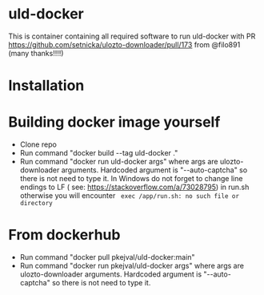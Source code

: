 # uld-docker

This is container containing all required software to run uld-docker with PR https://github.com/setnicka/ulozto-downloader/pull/173 from @filo891 (many thanks!!!!)

# Installation
# Building docker image yourself
- Clone repo
- Run command "docker build --tag uld-docker ."
- Run command "docker run uld-docker args" where args are ulozto-downloader arguments. Hardcoded argument is "--auto-captcha" so there is not need to type it.
In Windows do not forget to change line endings to LF ( see: https://stackoverflow.com/a/73028795) in run.sh otherwise you will encounter ``` exec /app/run.sh: no such file or directory```

# From dockerhub
- Run command "docker pull pkejval/uld-docker:main"
- Run command "docker run pkejval/uld-docker args" where args are ulozto-downloader arguments. Hardcoded argument is "--auto-captcha" so there is not need to type it.
